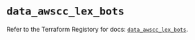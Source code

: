 # `data_awscc_lex_bots`

Refer to the Terraform Registory for docs: [`data_awscc_lex_bots`](https://registry.terraform.io/providers/hashicorp/awscc/0.70.0/docs/data-sources/lex_bots).
